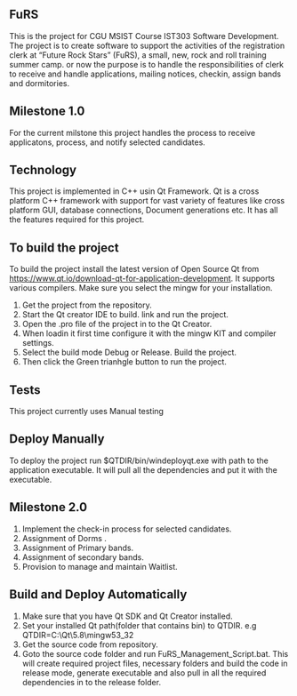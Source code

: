 ## FuRS

This is the project for CGU MSIST Course IST303 Software Development.
The project is to create software to support the activities of the registration clerk at “Future Rock Stars” (FuRS), a small, new, rock and roll training summer camp.
or now the purpose is to handle the responsibilities of clerk to receive and handle applications, mailing notices, checkin, assign bands and dormitories.

## Milestone 1.0
For the current milstone this project handles the process to receive applicatons,  process, and notify selected candidates.

## Technology

This project is implemented in C++ usin Qt Framework. Qt is a cross platform C++ framework with support for vast variety of features like cross platform GUI, database connections, Document generations etc. It has all the features required for this project.


## To build the project

To build the project install the latest version of Open Source Qt from https://www.qt.io/download-qt-for-application-development. It supports various compilers. Make sure you select the mingw for your installation.

1. Get the project from the repository.
2. Start the Qt creator IDE to build. link and run the project.
3. Open the .pro file of the project in to the Qt Creator. 
4. When loadin it first time configure it with the mingw KIT and compiler settings.
5. Select the build mode Debug or Release. Build the project.
6. Then click the Green trianhgle button to run the project.


## Tests

This project currently uses Manual testing

## Deploy Manually
To deploy the project run $QTDIR/bin/windeployqt.exe with path to the application executable. It will pull all the dependencies and put it with the executable.

## Milestone 2.0
1. Implement the check-in process for selected candidates.
2. Assignment of Dorms .
3. Assignment of Primary bands.
4. Assignment of secondary bands.
5. Provision to manage and maintain Waitlist.

## Build and Deploy Automatically
1. Make sure that you have Qt SDK and Qt Creator installed.
2. Set your installed Qt path(folder that contains bin) to QTDIR. e.g QTDIR=C:\Qt\5.8\mingw53_32
3. Get the source code from repository.
4. Goto the source code folder and run FuRS_Management_Script.bat. This will create required project files, necessary folders and build the code in release mode, generate executable and also pull in all the required dependencies in to the release folder.

